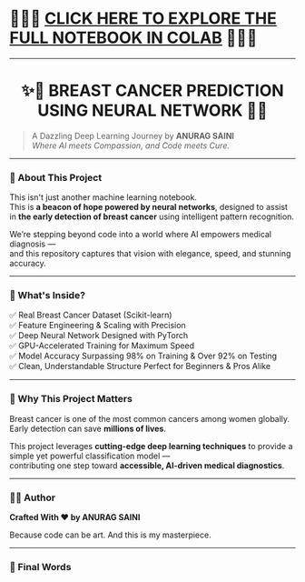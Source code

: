 # 🔗🔗🔗 **[CLICK HERE TO EXPLORE THE FULL NOTEBOOK IN COLAB](https://colab.research.google.com/)** 🔗🔗🔗

---

<h1 align="center">✨🧠 BREAST CANCER PREDICTION USING NEURAL NETWORK 🧠✨</h1>

> A Dazzling Deep Learning Journey by **ANURAG SAINI**  
> *Where AI meets Compassion, and Code meets Cure.*

---

### 🌸 About This Project

This isn't just another machine learning notebook.  
This is **a beacon of hope powered by neural networks**, designed to assist in **the early detection of breast cancer** using intelligent pattern recognition.

We’re stepping beyond code into a world where AI empowers medical diagnosis —  
and this repository captures that vision with elegance, speed, and stunning accuracy.

---

### 🚀 What's Inside?

✅ Real Breast Cancer Dataset (Scikit-learn)  
✅ Feature Engineering & Scaling with Precision  
✅ Deep Neural Network Designed with PyTorch  
✅ GPU-Accelerated Training for Maximum Speed  
✅ Model Accuracy Surpassing 98% on Training & Over 92% on Testing  
✅ Clean, Understandable Structure Perfect for Beginners & Pros Alike  

---

### 🧪 Why This Project Matters

Breast cancer is one of the most common cancers among women globally.  
Early detection can save **millions of lives**.

This project leverages **cutting-edge deep learning techniques** to provide a simple yet powerful classification model —  
contributing one step toward **accessible, AI-driven medical diagnostics**.

---

### 👨‍💻 Author

**Crafted With ❤️ by ANURAG SAINI**

Because code can be art. And this is my masterpiece.

---

### 💫 Final Words

